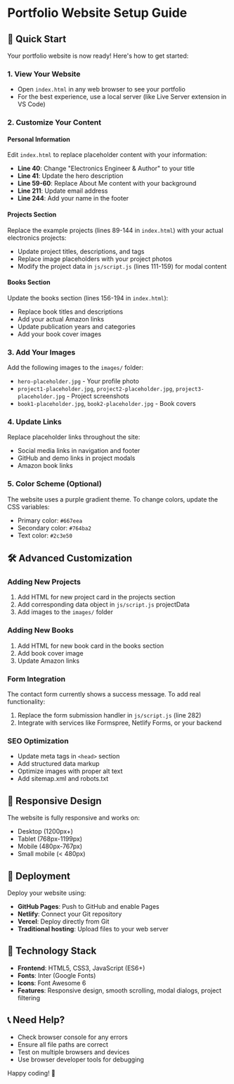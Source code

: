 # Portfolio Website Setup Guide

## 🚀 Quick Start

Your portfolio website is now ready! Here's how to get started:

### 1. View Your Website
- Open `index.html` in any web browser to see your portfolio
- For the best experience, use a local server (like Live Server extension in VS Code)

### 2. Customize Your Content

#### Personal Information
Edit `index.html` to replace placeholder content with your information:
- **Line 40**: Change "Electronics Engineer & Author" to your title
- **Line 41**: Update the hero description
- **Line 59-60**: Replace About Me content with your background
- **Line 211**: Update email address
- **Line 244**: Add your name in the footer

#### Projects Section
Replace the example projects (lines 89-144 in `index.html`) with your actual electronics projects:
- Update project titles, descriptions, and tags
- Replace image placeholders with your project photos
- Modify the project data in `js/script.js` (lines 111-159) for modal content

#### Books Section  
Update the books section (lines 156-194 in `index.html`):
- Replace book titles and descriptions
- Add your actual Amazon links
- Update publication years and categories
- Add your book cover images

### 3. Add Your Images
Add the following images to the `images/` folder:
- `hero-placeholder.jpg` - Your profile photo
- `project1-placeholder.jpg`, `project2-placeholder.jpg`, `project3-placeholder.jpg` - Project screenshots
- `book1-placeholder.jpg`, `book2-placeholder.jpg` - Book covers

### 4. Update Links
Replace placeholder links throughout the site:
- Social media links in navigation and footer
- GitHub and demo links in project modals
- Amazon book links

### 5. Color Scheme (Optional)
The website uses a purple gradient theme. To change colors, update the CSS variables:
- Primary color: `#667eea` 
- Secondary color: `#764ba2`
- Text color: `#2c3e50`

## 🛠 Advanced Customization

### Adding New Projects
1. Add HTML for new project card in the projects section
2. Add corresponding data object in `js/script.js` projectData
3. Add images to the `images/` folder

### Adding New Books
1. Add HTML for new book card in the books section  
2. Add book cover image
3. Update Amazon links

### Form Integration
The contact form currently shows a success message. To add real functionality:
1. Replace the form submission handler in `js/script.js` (line 282)
2. Integrate with services like Formspree, Netlify Forms, or your backend

### SEO Optimization
- Update meta tags in `<head>` section
- Add structured data markup
- Optimize images with proper alt text
- Add sitemap.xml and robots.txt

## 📱 Responsive Design
The website is fully responsive and works on:
- Desktop (1200px+)
- Tablet (768px-1199px) 
- Mobile (480px-767px)
- Small mobile (< 480px)

## 🚀 Deployment
Deploy your website using:
- **GitHub Pages**: Push to GitHub and enable Pages
- **Netlify**: Connect your Git repository
- **Vercel**: Deploy directly from Git
- **Traditional hosting**: Upload files to your web server

## 🔧 Technology Stack
- **Frontend**: HTML5, CSS3, JavaScript (ES6+)
- **Fonts**: Inter (Google Fonts)
- **Icons**: Font Awesome 6
- **Features**: Responsive design, smooth scrolling, modal dialogs, project filtering

## 📞 Need Help?
- Check browser console for any errors
- Ensure all file paths are correct
- Test on multiple browsers and devices
- Use browser developer tools for debugging

Happy coding! 🎉
